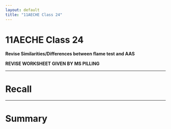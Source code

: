 ```yaml
---
layout: default
title: "11AECHE Class 24"
---
```

# 11AECHE Class 24


**Revise Similarities/Differences between flame test and AAS**

**REVISE WORKSHEET GIVEN BY MS PILLING**


---
# Recall







---
# Summary


